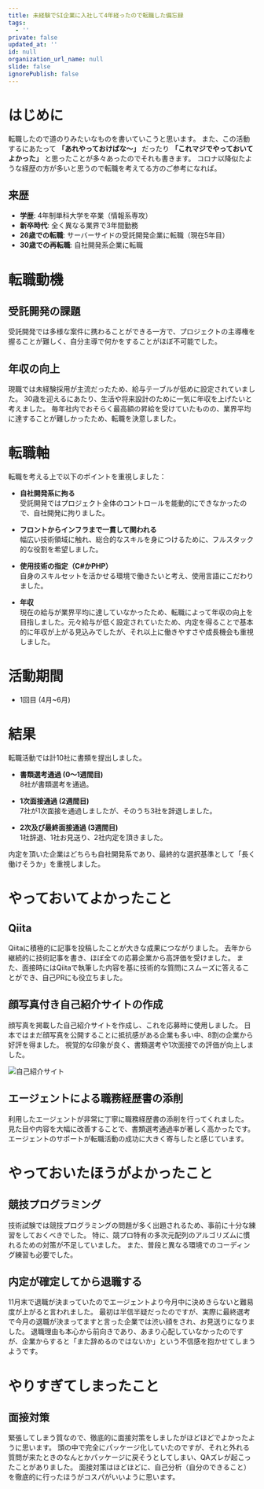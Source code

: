 ```yaml
---
title: 未経験でSI企業に入社して4年経ったので転職した備忘録
tags:
  - ''
private: false
updated_at: ''
id: null
organization_url_name: null
slide: false
ignorePublish: false
---
```

# はじめに
転職したので道のりみたいなものを書いていこうと思います。
また、この活動するにあたって **「あれやっておけばな〜」** だったり **「これマジでやっておいてよかった」** と思ったことが多々あったのでそれも書きます。
コロナ以降似たような経歴の方が多いと思うので転職を考えてる方のご参考になれば。

## 来歴
- **学歴**: 4年制単科大学を卒業（情報系専攻）
- **新卒時代**: 全く異なる業界で3年間勤務
- **26歳での転職**: サーバーサイドの受託開発企業に転職（現在5年目）
- **30歳での再転職**: 自社開発系企業に転職

# 転職動機
## 受託開発の課題
受託開発では多様な案件に携わることができる一方で、プロジェクトの主導権を握ることが難しく、自分主導で何かをすることがほぼ不可能でした。

## 年収の向上
現職では未経験採用が主流だったため、給与テーブルが低めに設定されていました。
30歳を迎えるにあたり、生活や将来設計のために一気に年収を上げたいと考えました。
毎年社内でおそらく最高額の昇給を受けていたものの、業界平均に達することが難しかったため、転職を決意しました。

# 転職軸
転職を考える上で以下のポイントを重視しました：

- **自社開発系に拘る**  
  受託開発ではプロジェクト全体のコントロールを能動的にできなかったので、自社開発に拘りました。

- **フロントからインフラまで一貫して関われる**  
  幅広い技術領域に触れ、総合的なスキルを身につけるために、フルスタック的な役割を希望しました。

- **使用技術の指定（C#かPHP）**  
  自身のスキルセットを活かせる環境で働きたいと考え、使用言語にこだわりました。

- **年収**  
  現在の給与が業界平均に達していなかったため、転職によって年収の向上を目指しました。元々給与が低く設定されていたため、内定を得ることで基本的に年収が上がる見込みでしたが、それ以上に働きやすさや成長機会も重視しました。

# 活動期間
- 1回目 (4月~6月)


# 結果
転職活動では計10社に書類を提出しました。

- **書類選考通過 (0〜1週間目)**  
  8社が書類選考を通過。

- **1次面接通過 (2週間目)**  
  7社が1次面接を通過しましたが、そのうち3社を辞退しました。

- **2次及び最終面接通過 (3週間目)**  
  1社辞退、1社お見送り、2社内定を頂きました。

内定を頂いた企業はどちらも自社開発系であり、最終的な選択基準として「長く働けそうか」を重視しました。

# やっておいてよかったこと

## Qiita
Qiitaに積極的に記事を投稿したことが大きな成果につながりました。
去年から継続的に技術記事を書き、ほぼ全ての応募企業から高評価を受けました。
また、面接時にはQiitaで執筆した内容を基に技術的な質問にスムーズに答えることができ、自己PRにも役立ちました。

## 顔写真付き自己紹介サイトの作成
顔写真を掲載した自己紹介サイトを作成し、これを応募時に使用しました。
日本ではまだ顔写真を公開することに抵抗感がある企業も多い中、8割の企業から好評を得ました。
視覚的な印象が良く、書類選考や1次面接での評価が向上しました。

![自己紹介サイト](https://qiita-image-store.s3.ap-northeast-1.amazonaws.com/0/855584/a2939b27-352c-8fea-800c-1eca4ef3bfc5.png)

## エージェントによる職務経歴書の添削
利用したエージェントが非常に丁寧に職務経歴書の添削を行ってくれました。
見た目や内容を大幅に改善することで、書類選考通過率が著しく高かったです。
エージェントのサポートが転職活動の成功に大きく寄与したと感じています。

# やっておいたほうがよかったこと

## 競技プログラミング
技術試験では競技プログラミングの問題が多く出題されるため、事前に十分な練習をしておくべきでした。
特に、競プロ特有の多次元配列のアルゴリズムに慣れるための対策が不足していました。
また、普段と異なる環境でのコーディング練習も必要でした。

## 内定が確定してから退職する
11月末で退職が決まっていたのでエージェントより今月中に決めきらないと難易度が上がると言われました。
最初は半信半疑だったのですが、実際に最終選考で今月の退職が決まってますと言った企業では渋い顔をされ、お見送りになりました。
退職理由も本心から前向きであり、あまり心配していなかったのですが、企業からすると「また辞めるのではないか」という不信感を抱かせてしまうようです。

# やりすぎてしまったこと

## 面接対策
緊張してしまう質なので、徹底的に面接対策をしましたがほどほどでよかったように思います。
頭の中で完全にパッケージ化していたのですが、それと外れる質問が来たときのなんとかパッケージに戻そうとしてしまい、QAズレが起こったことがありました。
面接対策はほどほどに、自己分析（自分のできること）を徹底的に行ったほうがコスパがいいように思います。

